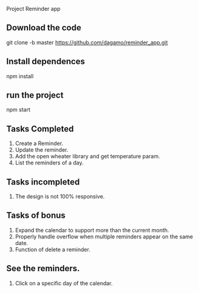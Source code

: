 
Project Reminder app
## Download the code

git clone -b master https://github.com/dagamo/reminder_app.git

## Install dependences

npm install

## run the project
npm start

## Tasks Completed
1) Create a Reminder.
2) Update the reminder.
4) Add the open wheater library and get temperature param.
5) List the reminders of a day.
## Tasks incompleted
1) The design is not 100% responsive.
## Tasks of bonus
1) Expand the calendar to support more than the current month.
2) Properly handle overflow when multiple reminders appear on the same date.
3) Function of delete a reminder.

## See the reminders.
1) Click on a specific day of the calendar.


